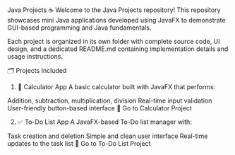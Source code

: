 Java Projects ☕
Welcome to the Java Projects repository!
This repository showcases mini Java applications developed using JavaFX to demonstrate GUI-based programming and Java fundamentals.

Each project is organized in its own folder with complete source code, UI design, and a dedicated README.md containing implementation details and usage instructions.

🗂 Projects Included
1. 🧮 Calculator App
A basic calculator built with JavaFX that performs:

Addition, subtraction, multiplication, division
Real-time input validation
User-friendly button-based interface
📁 Go to Calculator Project

2. ✅ To-Do List App
A JavaFX-based To-Do list manager with:

Task creation and deletion
Simple and clean user interface
Real-time updates to the task list
📁 Go to To-Do List Project

